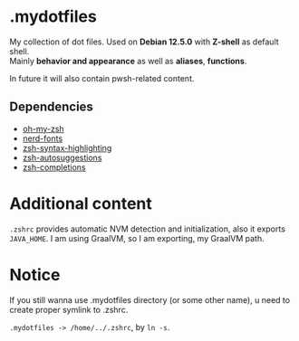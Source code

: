 # .mydotfiles

My collection of dot files. Used on **Debian 12.5.0** with **Z-shell** as default shell. <br>
Mainly **behavior and appearance** as well as **aliases**, **functions**.

In future it will also contain pwsh-related content.

## Dependencies
- [oh-my-zsh](https://ohmyz.sh)
- [nerd-fonts](https://www.nerdfonts.com)
- [zsh-syntax-highlighting](https://github.com/zsh-users/zsh-syntax-highlighting)
- [zsh-autosuggestions](https://github.com/zsh-users/zsh-autosuggestions)
- [zsh-completions](https://github.com/zsh-users/zsh-completions)

# Additional content

`.zshrc` provides automatic NVM detection and initialization,
also it exports `JAVA_HOME`. I am using GraalVM, so I am exporting,
my GraalVM path.

# Notice
If you still wanna use .mydotfiles directory (or some other name),
u need to create proper symlink to .zshrc.

`.mydotfiles -> /home/../.zshrc`, by `ln -s`.